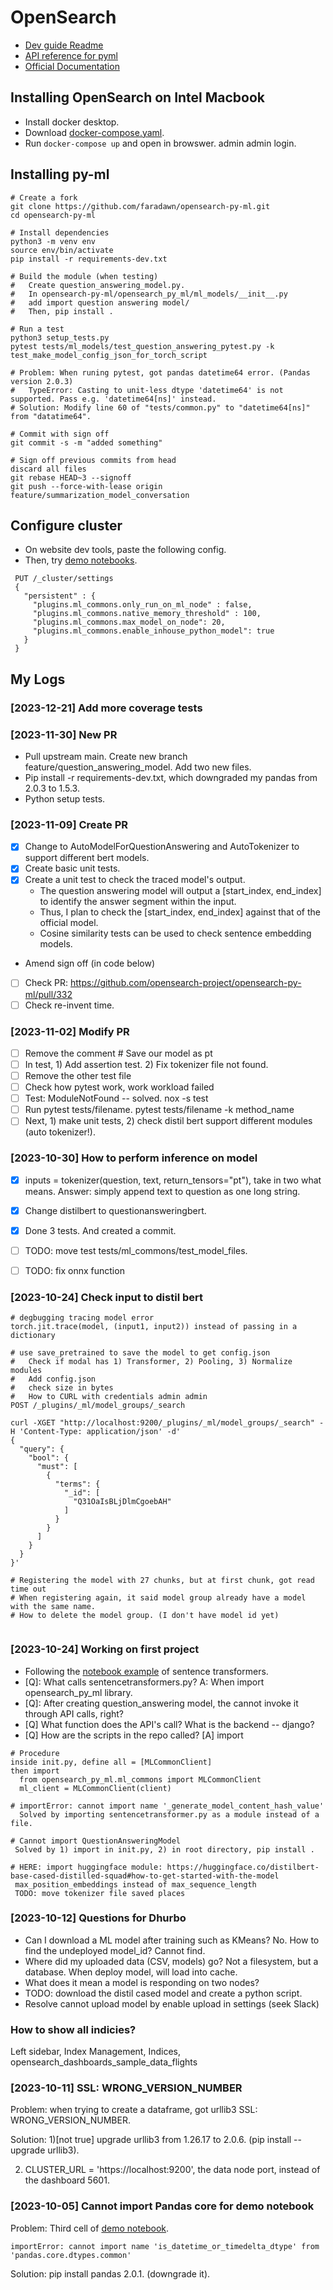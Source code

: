# OpenSearch
- [Dev guide Readme](https://github.com/opensearch-project/opensearch-py-ml/blob/main/DEVELOPER_GUIDE.md) 
- [API reference for pyml](https://opensearch-project.github.io/opensearch-py-ml/reference/index.html)
- [Official Documentation](https://opensearch.org/docs/latest/im-plugin/index/)

## Installing OpenSearch on Intel Macbook
- Install docker desktop.
- Download [docker-compose.yaml](https://opensearch.org/downloads.html#docker-compose).
- Run `docker-compose up` and open in browswer. admin admin login.

## Installing py-ml
```
# Create a fork
git clone https://github.com/faradawn/opensearch-py-ml.git
cd opensearch-py-ml

# Install dependencies
python3 -m venv env
source env/bin/activate
pip install -r requirements-dev.txt

# Build the module (when testing)
#   Create question_answering_model.py.
#   In opensearch-py-ml/opensearch_py_ml/ml_models/__init__.py
#   add import question answering model/
#   Then, pip install .

# Run a test
python3 setup_tests.py
pytest tests/ml_models/test_question_answering_pytest.py -k test_make_model_config_json_for_torch_script

# Problem: When runing pytest, got pandas datetime64 error. (Pandas version 2.0.3)
#   TypeError: Casting to unit-less dtype 'datetime64' is not supported. Pass e.g. 'datetime64[ns]' instead.
# Solution: Modify line 60 of "tests/common.py" to "datetime64[ns]" from "datatime64".

# Commit with sign off
git commit -s -m "added something"

# Sign off previous commits from head
discard all files
git rebase HEAD~3 --signoff
git push --force-with-lease origin feature/summarization_model_conversation
```

## Configure cluster
- On website dev tools, paste the following config.
- Then, try [demo notebooks](https://opensearch-project.github.io/opensearch-py-ml/examples/index.html).
```
 PUT /_cluster/settings
 {
   "persistent" : {
     "plugins.ml_commons.only_run_on_ml_node" : false, 
     "plugins.ml_commons.native_memory_threshold" : 100, 
     "plugins.ml_commons.max_model_on_node": 20,
     "plugins.ml_commons.enable_inhouse_python_model": true
   }
 }
```






## My Logs

### [2023-12-21] Add more coverage tests


### [2023-11-30] New PR
- Pull upstream main. Create new branch feature/question_answering_model. Add two new files.
- Pip install -r requirements-dev.txt, which downgraded my pandas from 2.0.3 to 1.5.3.
- Python setup tests.

### [2023-11-09] Create PR
- [x] Change to AutoModelForQuestionAnswering and AutoTokenizer to support different bert models.
- [x] Create basic unit tests.
- [x] Create a unit test to check the traced model's output.
  - The question answering model will output a [start_index, end_index] to identify the answer segment within the input.
  - Thus, I plan to check the [start_index, end_index] against that of the official model.
  - Cosine similarity tests can be used to check sentence embedding models.
-  Amend sign off (in code below)
- [ ] Check PR: https://github.com/opensearch-project/opensearch-py-ml/pull/332
- [ ] Check re-invent time.

### [2023-11-02] Modify PR
- [ ] Remove the comment # Save our model as pt
- [ ] In test, 1) Add assertion test. 2) Fix tokenizer file not found.
- [ ] Remove the other test file
- [ ] Check how pytest work, work workload failed
- [ ] Test: ModuleNotFound -- solved. nox -s test
- [ ] Run pytest tests/filename. pytest tests/filename -k method_name
- [ ] Next, 1) make unit tests, 2) check distil bert support different modules (auto tokenizer!).

### [2023-10-30] How to perform inference on model
- [x] inputs = tokenizer(question, text, return_tensors="pt"), take in two what means. Answer: simply append text to question as one long string.
- [x] Change distilbert to questionansweringbert.
- [x] Done 3 tests. And created a commit.
- [ ] TODO: move test tests/ml_commons/test_model_files.
- [ ] TODO: fix onnx function


### [2023-10-24] Check input to distil bert
```
# degbugging tracing model error
torch.jit.trace(model, (input1, input2)) instead of passing in a dictionary

# use save_pretrained to save the model to get config.json
#   Check if modal has 1) Transformer, 2) Pooling, 3) Normalize modules
#   Add config.json
#   check size in bytes
#   How to CURL with credentials admin admin
POST /_plugins/_ml/model_groups/_search

curl -XGET "http://localhost:9200/_plugins/_ml/model_groups/_search" -H 'Content-Type: application/json' -d'
{
  "query": {
    "bool": {
      "must": [
        {
          "terms": {
            "_id": [
              "Q31OaIsBLjDlmCgoebAH"
            ]
          }
        }
      ]
    }
  }
}'

# Registering the model with 27 chunks, but at first chunk, got read time out
# When registering again, it said model group already have a model with the same name.
# How to delete the model group. (I don't have model id yet)


```
### [2023-10-24] Working on first project
- Following the [notebook example](https://opensearch-project.github.io/opensearch-py-ml/examples/demo_ml_commons_integration.html) of sentence transformers.
- [Q]: What calls sentencetransformers.py? A: When import opensearch_py_ml library.
- [Q]: After creating question_answering model, the cannot invoke it through API calls, right?
- [Q] What function does the API's call? What is the backend -- django?
- [Q] How are the scripts in the repo called? [A] import
```
# Procedure
inside init.py, define all = [MLCommonClient]
then import
  from opensearch_py_ml.ml_commons import MLCommonClient
  ml_client = MLCommonClient(client)

# importError: cannot import name '_generate_model_content_hash_value' 
  Solved by importing sentencetransformer.py as a module instead of a file.

# Cannot import QuestionAnsweringModel
 Solved by 1) import in init.py, 2) in root directory, pip install .

# HERE: import huggingface module: https://huggingface.co/distilbert-base-cased-distilled-squad#how-to-get-started-with-the-model
 max_position_embeddings instead of max_sequence_length
 TODO: move tokenizer file saved places
```

### [2023-10-12] Questions for Dhurbo 
- Can I download a ML model after training such as KMeans? No. How to find the undeployed model_id? Cannot find. 
- Where did my uploaded data (CSV, models) go? Not a filesystem, but a database. When deploy model, will load into cache. 
- What does it mean a model is responding on two nodes?
- TODO: download the distil cased model and create a python script.
- Resolve cannot upload model by enable upload in settings (seek Slack)

### How to show all indicies?
Left sidebar, Index Management, Indices, opensearch_dashboards_sample_data_flights



### [2023-10-11] SSL: WRONG_VERSION_NUMBER

Problem: when trying to create a dataframe, got urllib3 SSL: WRONG_VERSION_NUMBER.

Solution: 1)[not true] upgrade urllib3 from 1.26.17 to 2.0.6. (pip install --upgrade urllib3).

2) CLUSTER_URL = 'https://localhost:9200', the data node port, instead of the dashboard 5601.



### [2023-10-05] Cannot import Pandas core for demo notebook

Problem: Third cell of [demo notebook](https://opensearch-project.github.io/opensearch-py-ml/examples/demo_notebook.html).
```
importError: cannot import name 'is_datetime_or_timedelta_dtype' from 'pandas.core.dtypes.common'
```
Solution: pip install pandas 2.0.1. (downgrade it).

